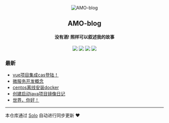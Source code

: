 <p align="center"><img alt="AMO-blog" src="https://www.splitshire.com/wp-content/uploads/2015/12/SplitShire-Logo.png"></p><h2 align="center">
AMO-blog
</h2>

<h4 align="center">没有酒! 照样可以叙述我的故事</h4>
<p align="center"><a title="AMO-blog" target="_blank" href="https://github.com/amooLilf/solo-blog"><img src="https://img.shields.io/github/last-commit/amooLilf/solo-blog.svg?style=flat-square&color=FF9900"></a>
<a title="GitHub repo size in bytes" target="_blank" href="https://github.com/amooLilf/solo-blog"><img src="https://img.shields.io/github/repo-size/amooLilf/solo-blog.svg?style=flat-square"></a>
<a title="Solo Version" target="_blank" href="https://github.com/b3log/solo/releases"><img src="https://img.shields.io/badge/solo-3.6.2-f1e05a.svg?style=flat-square&color=blueviolet"></a>
<a title="Hits" target="_blank" href="https://github.com/b3log/hits"><img src="https://hits.b3log.org/amooLilf/solo-blog.svg"></a></p>

### 最新

* [vue项目集成cas登陆！](http://www.amoolee.cn/cas)
* [微服务开发概念](http://www.amoolee.cn/service)
* [centos离线安装docker](http://www.amoolee.cn/mydocker)
* [创建启动java项目镜像日记](http://www.amoolee.cn/dockerfile)
* [世界，你好！](http://www.amoolee.cn/hello)



---

本仓库通过 [Solo](https://github.com/b3log/solo) 自动进行同步更新 ❤️ 